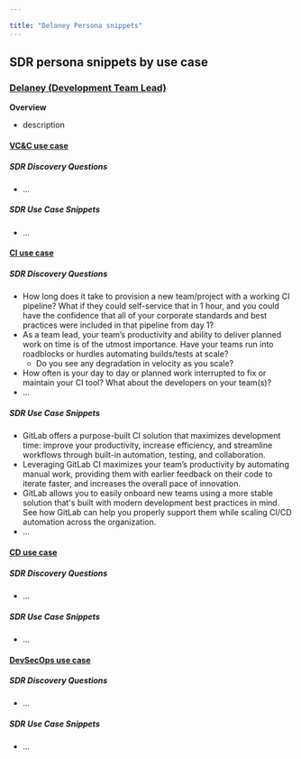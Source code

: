 ```yaml
---

title: "Delaney Persona snippets"
---
```








## SDR persona snippets by use case

### [Delaney (Development Team Lead)](/handbook/product/personas/#delaney-development-team-lead)

**Overview**

- description

#### [VC&C use case](/handbook/marketing/brand-and-product-marketing/product-and-solution-marketing/usecase-gtm/version-control-collaboration/#personas)

##### SDR Discovery Questions

- ...

##### SDR Use Case Snippets

- ...

#### [CI use case](/handbook/marketing/brand-and-product-marketing/product-and-solution-marketing/usecase-gtm/ci/#personas)

##### SDR Discovery Questions

- How long does it take to provision a new team/project with a working CI pipeline? What if they could self-service that in 1 hour, and you could have the confidence that all of your corporate standards and best practices were included in that pipeline from day 1?
- As a team lead, your team’s productivity and ability to deliver planned work on time is of the utmost importance. Have your teams run into roadblocks or hurdles automating builds/tests at scale?
  - Do you see any degradation in velocity as you scale?
- How often is your day to day or planned work interrupted to fix or maintain your CI tool? What about the developers on your team(s)?
- ...

##### SDR Use Case Snippets

- GitLab offers a purpose-built CI solution that maximizes development time: improve your productivity, increase efficiency, and streamline workflows through built-in automation, testing, and collaboration.
- Leveraging GitLab CI maximizes your team’s productivity by automating manual work, providing them with earlier feedback on their code to iterate faster, and increases the overall pace of innovation.
- GitLab allows you to easily onboard new teams using a more stable solution that's built with modern development best practices in mind. See how GitLab can help you properly support them while scaling CI/CD automation across the organization.
- ...

#### [CD use case](/handbook/marketing/brand-and-product-marketing/product-and-solution-marketing/usecase-gtm/cd/#personas)

##### SDR Discovery Questions

- ...

##### SDR Use Case Snippets

- ...

#### [DevSecOps use case](/handbook/marketing/brand-and-product-marketing/product-and-solution-marketing/usecase-gtm/devsecops/#personas)

##### SDR Discovery Questions

- ...

##### SDR Use Case Snippets

- ...
